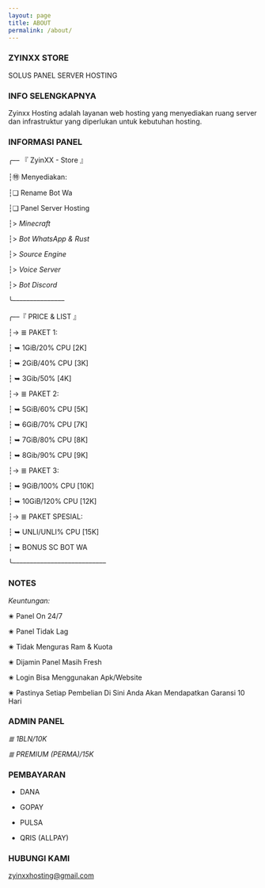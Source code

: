 ```yaml
---
layout: page
title: ABOUT
permalink: /about/
---
```

### ZYINXX STORE
SOLUS PANEL SERVER HOSTING

### INFO SELENGKAPNYA

Zyinxx Hosting adalah layanan web hosting yang menyediakan ruang server dan infrastruktur yang diperlukan untuk kebutuhan hosting.

### INFORMASI PANEL
╭–– 『 ZyinXX - Store 』


┆㊕ Menyediakan:

┆❏ Rename Bot Wa

┆❏ Panel Server Hosting

┆> *Minecraft* 

┆> *Bot WhatsApp & Rust*

┆> *Source Engine*

┆> *Voice Server*

┆> *Bot Discord*

╰–––––––––––––––

╭––『 PRICE & LIST 』 

┆→ ≣ PAKET 1:

┆ ➥ 1GiB/20% CPU  [2K]

┆ ➥ 2GiB/40% CPU  [3K]

┆ ➥ 3Gib/50%      [4K]

┆→ ≣ PAKET 2:

┆ ➥ 5GiB/60% CPU [5K]

┆ ➥ 6GiB/70% CPU [7K]

┆ ➥ 7GiB/80% CPU [8K]

┆ ➥ 8Gib/90% CPU [9K]

┆→ ≣ PAKET 3:

┆ ➥ 9GiB/100% CPU [10K]

┆ ➥ 10GiB/120% CPU [12K]

┆→ ≣ PAKET SPESIAL:

┆ ➥ UNLI/UNLI% CPU [15K]

┆ ➥ BONUS SC BOT WA

╰–––––––––––––––––––––––––––
### NOTES
*Keuntungan:*

✬ Panel On 24/7 

✬ Panel Tidak Lag

✬ Tidak Menguras Ram & Kuota

✬ Dijamin Panel Masih Fresh

✬ Login Bisa Menggunakan Apk/Website

✬ Pastinya Setiap Pembelian Di Sini Anda Akan Mendapatkan Garansi 10 Hari

### ADMIN PANEL


*≣ 1BLN/10K*

*≣ PREMIUM (PERMA)/15K*

### PEMBAYARAN

- DANA

- GOPAY

- PULSA

- QRIS (ALLPAY)

### HUBUNGI KAMI

[zyinxxhosting@gmail.com](zyinxxhosting@gmail.com)
